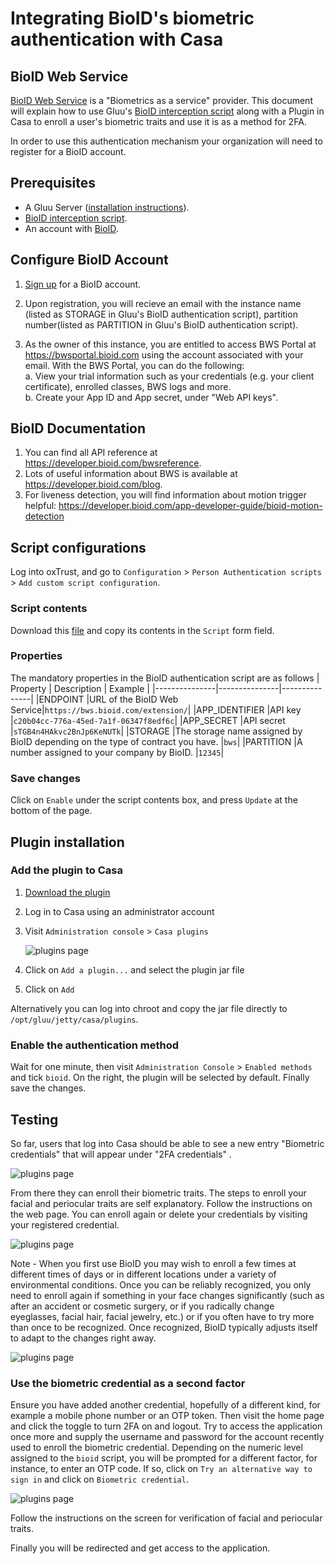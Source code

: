 # Integrating BioID's biometric authentication with Casa


## BioID Web Service
[BioID Web Service](https://www.bioid.com) is a "Biometrics as a service" provider. This document will explain how to use Gluu's [BioID  interception script](https://github.com/GluuFederation/oxAuth/blob/master/Server/integrations/bioID/BioIDExternalAuthenticator.py) along with a Plugin in Casa to enroll a user's biometric traits and use it is as a method for 2FA. 

In order to use this authentication mechanism your organization will need to register for a BioID account. 

## Prerequisites
- A Gluu Server ([installation instructions](../installation-guide/index.md)).
- [BioID interception script](https://github.com/GluuFederation/casa/blob/master/plugins/bioid/extras/BioIDExternalAuthenticator.py).
- An account with [BioID](https://bwsportal.bioid.com/register).   

## Configure BioID Account

1. [Sign up](https://bwsportal.bioid.com/register) for a BioID account.

2. Upon registration, you will recieve an email with the instance name (listed as STORAGE in Gluu's BioID authentication script), partition number(listed as PARTITION in Gluu's BioID authentication script).

3. As the owner of this instance, you are entitled to access BWS Portal at https://bwsportal.bioid.com using the account associated with your email. 
With the BWS Portal, you can do the following:  
    a. View your trial information such as your credentials (e.g. your client certificate), enrolled classes, BWS logs and more.  
    b. Create your App ID and App secret, under "Web API keys".

## BioID Documentation

1. You can find all API reference at https://developer.bioid.com/bwsreference. 
2. Lots of useful information about BWS is available at https://developer.bioid.com/blog.
3. For liveness detection, you will find information about motion trigger helpful: https://developer.bioid.com/app-developer-guide/bioid-motion-detection

## Script configurations

Log into oxTrust, and go to `Configuration` > `Person Authentication scripts` > `Add custom script configuration`. 
### Script contents

Download this [file](https://github.com/GluuFederation/casa/raw/master/plugins/bioid/extras/BioIDExternalAuthenticator.py) and copy its contents in the `Script` form field.

### Properties
The mandatory properties in the BioID authentication script are as follows
|	Property	|	Description	|	Example		|
|---------------|---------------|---------------|
|ENDPOINT 		|URL of the BioID Web Service|`https://bws.bioid.com/extension/`|
|APP_IDENTIFIER 	|API key |`c20b04cc-776a-45ed-7a1f-06347f8edf6c`|
|APP_SECRET 	|API secret |`sTGB4n4HAkvc2BnJp6KeNUTk`|
|STORAGE 	|The storage name assigned by BioID depending on the type of contract you have. |`bws`|
|PARTITION 	|A number assigned to your company by BioID. |`12345`|


### Save changes

Click on `Enable` under the script contents box, and press `Update` at the bottom of the page.


## Plugin installation


### Add the plugin to Casa

1. [Download the plugin](https://ox.gluu.org/maven/org/gluu/casa/plugins/bioid-plugin/4.2.2.Final/bioid-plugin-4.2.2.Final-jar-with-dependencies.jar)

1. Log in to Casa using an administrator account

1. Visit `Administration console` > `Casa plugins`

    ![plugins page](../img/plugins/bioid-plugin.png)

1. Click on `Add a plugin...` and select the plugin jar file

1. Click on `Add`

Alternatively you can log into chroot and copy the jar file directly to `/opt/gluu/jetty/casa/plugins`.

### Enable the authentication method

Wait for one minute, then visit `Administration Console` > `Enabled methods` and tick `bioid`. On the right, the plugin will be selected by default. Finally save the changes.

## Testing
So far, users that log into Casa should be able to see a new entry "Biometric credentials" that will appear under "2FA credentials" .

![plugins page](../img/plugins/bioid-menu.png)

From there they can enroll their biometric traits. 
The steps to enroll your facial and periocular traits are self explanatory. Follow the instructions on the web page.
You can enroll again or delete your credentials by visiting your registered credential.

![plugins page](../img/plugins/enroll_bioid.png)



Note - When you first use BioID you may wish to enroll a few times at different times of days or in different locations under a variety of environmental conditions. Once you can be reliably recognized, you only need to enroll again if something in your face changes significantly (such as after an accident or cosmetic surgery, or if you radically change eyeglasses, facial hair, facial jewelry, etc.) or if you often have to try more than once to be recognized. Once recognized, BioID typically adjusts itself to adapt to the changes right away.

![plugins page](../img/plugins/bioid_edit_delete.png)

### Use the biometric credential as a second factor
Ensure you have added another credential, hopefully of a different kind, for example a mobile phone number or an OTP token. Then visit the home page and click the toggle to turn 2FA on and logout.
Try to access the application once more and supply the username and password for the account recently used to enroll the biometric credential. Depending on the numeric level assigned to the `bioid` script, you will be prompted for a different factor, for instance, to enter an OTP code. If so, click on `Try an alternative way to sign in` and click on `Biometric credential`.

![plugins page](../img/plugins/another_way.png)

Follow the instructions on the screen for verification of facial and periocular traits.

Finally you will be redirected and get access to the application.


